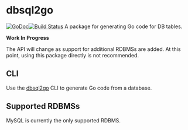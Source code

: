 dbsql2go
========
[![GoDoc](https://godoc.org/github.com/mohae/dbsql2go?status.svg)](https://godoc.org/github.com/mohae/dbsql2go)[![Build Status](https://travis-ci.org/mohae/dbsql2go.png)](https://travis-ci.org/mohae/dbsql2go)
A package for generating Go code for DB tables.

__Work In Progress__

The API will change as support for additional RDBMSs are added. At this point, using this package directly is not recommended.

## CLI
Use the [dbsql2go](https://github.com/mohae/dbsql2go/cmd/dbsql2go) CLI to generate Go code from a database.

## Supported RDBMSs

MySQL is currently the only supported RDBMS.
